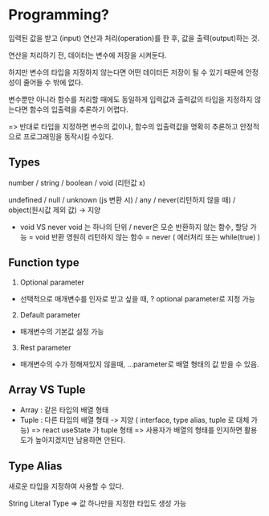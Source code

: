 # Programming?

입력된 값을 받고 (input) 연산과 처리(operation)를 한 후, 값을 출력(output)하는 것.

연산을 처리하기 전, 데이터는 변수에 저장을 시켜둔다.

하지만 변수의 타입을 지정하지 않는다면 어떤 데이터든 저장이 될 수 있기 때문에 안정성이 줄어들 수 밖에 없다.

변수뿐만 아니라 함수를 처리할 때에도 동일하게 입력값과 출력값의 타입을 지정하지 않는다면 함수의 입출력을 추론하기 어렵다.

=> 반대로 타입을 지정하면 변수의 값이나, 함수의 입출력값을 명확히 추론하고 안정적으로 프로그래밍을 동작시킬 수있다.

## Types

number / string / boolean / void (리턴값 x)

undefined / null / unknown (js 변환 시) / any / never(리턴하지 않을 때) / object(원시값 제외 값) -> 지양

- void VS never
void 는 하나의 단위 / never은 모순
반환하지 않는 함수, 할당 가능 = void 반환
영원히 리턴하지 않는 함수 = never ( 에러처리 또는 while(true) )

## Function type

1. Optional parameter
- 선택적으로 매개변수를 인자로 받고 싶을 때, ? optional parameter로 지정 가능

2. Default parameter
- 매개변수의 기본값 설정 가능

3. Rest parameter
- 매개변수의 수가 정해져있지 않을때, ...parameter로 배열 형태의 값 받을 수 있음.

## Array VS Tuple

- Array : 같은 타입의 배열 형태
- Tuple : 다른 타입의 배열 형태 -> 지양 ( interface, type alias, tuple 로 대체 가능)
 => react useState 가 tuple 형태 => 사용자가 배열의 형태를 인지하면 활용도가 높아지겠지만 남용하면 안된다.

 ## Type Alias

새로운 타입을 지정하여 사용할 수 있다.

String Literal Type => 값 하나만을 지정한 타입도 생성 가능